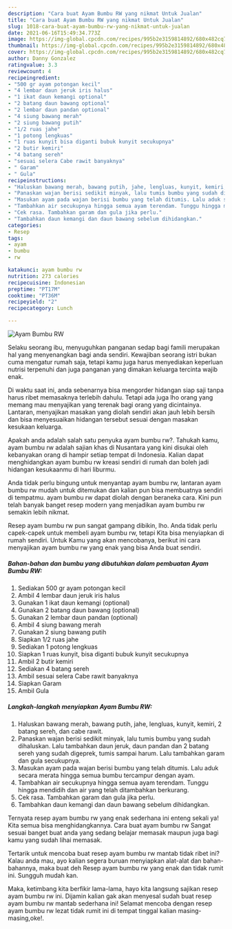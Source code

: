 ```yaml
---
description: "Cara buat Ayam Bumbu RW yang nikmat Untuk Jualan"
title: "Cara buat Ayam Bumbu RW yang nikmat Untuk Jualan"
slug: 1018-cara-buat-ayam-bumbu-rw-yang-nikmat-untuk-jualan
date: 2021-06-16T15:49:34.773Z
image: https://img-global.cpcdn.com/recipes/995b2e3159814892/680x482cq70/ayam-bumbu-rw-foto-resep-utama.jpg
thumbnail: https://img-global.cpcdn.com/recipes/995b2e3159814892/680x482cq70/ayam-bumbu-rw-foto-resep-utama.jpg
cover: https://img-global.cpcdn.com/recipes/995b2e3159814892/680x482cq70/ayam-bumbu-rw-foto-resep-utama.jpg
author: Danny Gonzalez
ratingvalue: 3.3
reviewcount: 4
recipeingredient:
- "500 gr ayam potongan kecil"
- "4 lembar daun jeruk iris halus"
- "1 ikat daun kemangi optional"
- "2 batang daun bawang optional"
- "2 lembar daun pandan optional"
- "4 siung bawang merah"
- "2 siung bawang putih"
- "1/2 ruas jahe"
- "1 potong lengkuas"
- "1 ruas kunyit bisa diganti bubuk kunyit secukupnya"
- "2 butir kemiri"
- "4 batang sereh"
- "sesuai selera Cabe rawit banyaknya"
- " Garam"
- " Gula"
recipeinstructions:
- "Haluskan bawang merah, bawang putih, jahe, lengluas, kunyit, kemiri, 2 batang sereh, dan cabe rawit."
- "Panaskan wajan berisi sedikit minyak, lalu tumis bumbu yang sudah dihaluskan. Lalu tambahkan daun jeruk, daun pandan dan 2 batang sereh yang sudah digeprek, tumis sampai harum. Lalu tambahkan garam dan gula secukupnya."
- "Masukan ayam pada wajan berisi bumbu yang telah ditumis. Lalu aduk secara merata hingga semua bumbu tercampur dengan ayam."
- "Tambahkan air secukupnya hingga semua ayam terendam. Tunggu hingga mendidih dan air yang telah ditambahkan berkurang."
- "Cek rasa. Tambahkan garam dan gula jika perlu."
- "Tambahkan daun kemangi dan daun bawang sebelum dihidangkan."
categories:
- Resep
tags:
- ayam
- bumbu
- rw

katakunci: ayam bumbu rw 
nutrition: 273 calories
recipecuisine: Indonesian
preptime: "PT17M"
cooktime: "PT36M"
recipeyield: "2"
recipecategory: Lunch

---
```



![Ayam Bumbu RW](https://img-global.cpcdn.com/recipes/995b2e3159814892/680x482cq70/ayam-bumbu-rw-foto-resep-utama.jpg)

Selaku seorang ibu, menyuguhkan panganan sedap bagi famili merupakan hal yang menyenangkan bagi anda sendiri. Kewajiban seorang istri bukan cuma mengatur rumah saja, tetapi kamu juga harus menyediakan keperluan nutrisi terpenuhi dan juga panganan yang dimakan keluarga tercinta wajib enak.

Di waktu  saat ini, anda sebenarnya bisa mengorder hidangan siap saji tanpa harus ribet memasaknya terlebih dahulu. Tetapi ada juga lho orang yang memang mau menyajikan yang terenak bagi orang yang dicintainya. Lantaran, menyajikan masakan yang diolah sendiri akan jauh lebih bersih dan bisa menyesuaikan hidangan tersebut sesuai dengan masakan kesukaan keluarga. 



Apakah anda adalah salah satu penyuka ayam bumbu rw?. Tahukah kamu, ayam bumbu rw adalah sajian khas di Nusantara yang kini disukai oleh kebanyakan orang di hampir setiap tempat di Indonesia. Kalian dapat menghidangkan ayam bumbu rw kreasi sendiri di rumah dan boleh jadi hidangan kesukaanmu di hari liburmu.

Anda tidak perlu bingung untuk menyantap ayam bumbu rw, lantaran ayam bumbu rw mudah untuk ditemukan dan kalian pun bisa membuatnya sendiri di tempatmu. ayam bumbu rw dapat diolah dengan beraneka cara. Kini pun telah banyak banget resep modern yang menjadikan ayam bumbu rw semakin lebih nikmat.

Resep ayam bumbu rw pun sangat gampang dibikin, lho. Anda tidak perlu capek-capek untuk membeli ayam bumbu rw, tetapi Kita bisa menyiapkan di rumah sendiri. Untuk Kamu yang akan mencobanya, berikut ini cara menyajikan ayam bumbu rw yang enak yang bisa Anda buat sendiri.

<!--inarticleads1-->

##### Bahan-bahan dan bumbu yang dibutuhkan dalam pembuatan Ayam Bumbu RW:

1. Sediakan 500 gr ayam potongan kecil
1. Ambil 4 lembar daun jeruk iris halus
1. Gunakan 1 ikat daun kemangi (optional)
1. Gunakan 2 batang daun bawang (optional)
1. Gunakan 2 lembar daun pandan (optional)
1. Ambil 4 siung bawang merah
1. Gunakan 2 siung bawang putih
1. Siapkan 1/2 ruas jahe
1. Sediakan 1 potong lengkuas
1. Siapkan 1 ruas kunyit, bisa diganti bubuk kunyit secukupnya
1. Ambil 2 butir kemiri
1. Sediakan 4 batang sereh
1. Ambil sesuai selera Cabe rawit banyaknya
1. Siapkan  Garam
1. Ambil  Gula




<!--inarticleads2-->

##### Langkah-langkah menyiapkan Ayam Bumbu RW:

1. Haluskan bawang merah, bawang putih, jahe, lengluas, kunyit, kemiri, 2 batang sereh, dan cabe rawit.
1. Panaskan wajan berisi sedikit minyak, lalu tumis bumbu yang sudah dihaluskan. Lalu tambahkan daun jeruk, daun pandan dan 2 batang sereh yang sudah digeprek, tumis sampai harum. Lalu tambahkan garam dan gula secukupnya.
1. Masukan ayam pada wajan berisi bumbu yang telah ditumis. Lalu aduk secara merata hingga semua bumbu tercampur dengan ayam.
1. Tambahkan air secukupnya hingga semua ayam terendam. Tunggu hingga mendidih dan air yang telah ditambahkan berkurang.
1. Cek rasa. Tambahkan garam dan gula jika perlu.
1. Tambahkan daun kemangi dan daun bawang sebelum dihidangkan.




Ternyata resep ayam bumbu rw yang enak sederhana ini enteng sekali ya! Kita semua bisa menghidangkannya. Cara buat ayam bumbu rw Sangat sesuai banget buat anda yang sedang belajar memasak maupun juga bagi kamu yang sudah lihai memasak.

Tertarik untuk mencoba buat resep ayam bumbu rw mantab tidak ribet ini? Kalau anda mau, ayo kalian segera buruan menyiapkan alat-alat dan bahan-bahannya, maka buat deh Resep ayam bumbu rw yang enak dan tidak rumit ini. Sungguh mudah kan. 

Maka, ketimbang kita berfikir lama-lama, hayo kita langsung sajikan resep ayam bumbu rw ini. Dijamin kalian gak akan menyesal sudah buat resep ayam bumbu rw mantab sederhana ini! Selamat mencoba dengan resep ayam bumbu rw lezat tidak rumit ini di tempat tinggal kalian masing-masing,oke!.


